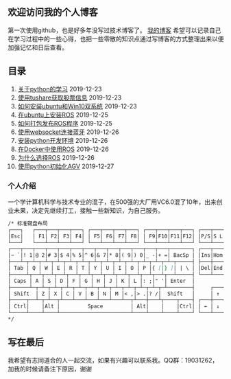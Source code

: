 ## 欢迎访问我的个人博客

第一次使用github，也是好多年没写过技术博客了。 [我的博客](https://github.com/layabout4233629/layabout/edit/master/index.md) 希望可以记录自己在学习过程中的一些心得，也把一些零散的知识点通过写博客的方式整理出来以便加强记忆和日后查看。

## 目录

1. [关于python的学习](https://github.com/layabout4233629/blog/issues/1) 2019-12-23
1. [使用tushare获取股票信息](https://github.com/layabout4233629/layabout/issues/2)  2019-12-23
1. [如何安装ubuntu和Win10双系统](https://github.com/layabout4233629/layabout/issues/3)  2019-12-23
1. [在ubuntu上安装ROS](https://github.com/layabout4233629/layabout/issues/4) 2019-12-25
1. [如何打包发布ROS程序](https://github.com/layabout4233629/layabout/issues/5) 2019-12-25
1. [使用websocket连接蓝牙](https://github.com/layabout4233629/layabout/issues/6) 2019-12-26
1. [安装python开发环境](https://github.com/layabout4233629/layabout/issues/7) 2019-12-26
1. [在Docker中使用ROS](https://github.com/layabout4233629/layabout/issues/8) 2019-12-26
1. [为什么选择ROS](https://github.com/layabout4233629/layabout/issues/9) 2019-12-26
1. [使用python初始化AGV](https://github.com/layabout4233629/layabout/issues/10) 2019-12-27

### 个人介绍
一个学计算机科学与技术专业的混子，在500强的大厂用VC6.0混了10年，出来创业未果，决定先继续打工，接触一些新知识，为自己服务。

```markdown
/* 标准键盘布局
┌───┐   ┌───┬───┬───┬───┐ ┌───┬───┬───┬───┐ ┌───┬───┬───┬───┐ ┌───┬───┬───┐
│Esc│   │ F1│ F2│ F3│ F4│ │ F5│ F6│ F7│ F8│ │ F9│F10│F11│F12│ │P/S│S L│P/B│  ┌┐    ┌┐    ┌┐
└───┘   └───┴───┴───┴───┘ └───┴───┴───┴───┘ └───┴───┴───┴───┘ └───┴───┴───┘  └┘    └┘    └┘
┌───┬───┬───┬───┬───┬───┬───┬───┬───┬───┬───┬───┬───┬───────┐ ┌───┬───┬───┐ ┌───┬───┬───┬───┐
│~ `│! 1│@ 2│# 3│$ 4│% 5│^ 6│& 7│* 8│( 9│) 0│_ -│+ =│ BacSp │ │Ins│Hom│PUp│ │N L│ / │ * │ - │
├───┴─┬─┴─┬─┴─┬─┴─┬─┴─┬─┴─┬─┴─┬─┴─┬─┴─┬─┴─┬─┴─┬─┴─┬─┴─┬─────┤ ├───┼───┼───┤ ├───┼───┼───┼───┤
│ Tab │ Q │ W │ E │ R │ T │ Y │ U │ I │ O │ P │{ [│} ]│ | \ │ │Del│End│PDn│ │ 7 │ 8 │ 9 │   │
├─────┴┬──┴┬──┴┬──┴┬──┴┬──┴┬──┴┬──┴┬──┴┬──┴┬──┴┬──┴┬──┴─────┤ └───┴───┴───┘ ├───┼───┼───┤ + │
│ Caps │ A │ S │ D │ F │ G │ H │ J │ K │ L │: ;│" '│ Enter  │               │ 4 │ 5 │ 6 │   │
├──────┴─┬─┴─┬─┴─┬─┴─┬─┴─┬─┴─┬─┴─┬─┴─┬─┴─┬─┴─┬─┴─┬─┴────────┤     ┌───┐     ├───┼───┼───┼───┤
│ Shift  │ Z │ X │ C │ V │ B │ N │ M │< ,│> .│? /│  Shift   │     │ ↑ │     │ 1 │ 2 │ 3 │   │
├─────┬──┴─┬─┴──┬┴───┴───┴───┴───┴───┴──┬┴───┼───┴┬────┬────┤ ┌───┼───┼───┐ ├───┴───┼───┤ E││
│ Ctrl│    │Alt │         Space         │ Alt│    │    │Ctrl│ │ ← │ ↓ │ → │ │   0   │ . │←─┘│
└─────┴────┴────┴───────────────────────┴────┴────┴────┴────┘ └───┴───┴───┘ └───────┴───┴───┘
*/
```

## 写在最后

我希望有志同道合的人一起交流，如果有兴趣可以联系我。QQ群：19031262，加我的时候请备注下原因，谢谢
